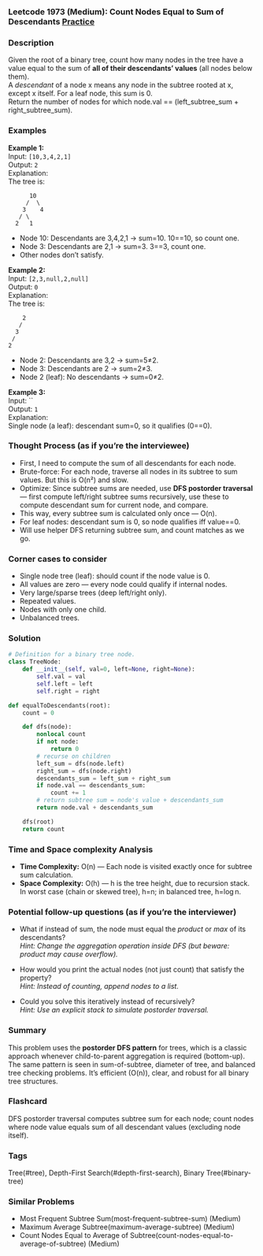 ### Leetcode 1973 (Medium): Count Nodes Equal to Sum of Descendants [Practice](https://leetcode.com/problems/count-nodes-equal-to-sum-of-descendants)

### Description  
Given the root of a binary tree, count how many nodes in the tree have a value equal to the sum of **all of their descendants’ values** (all nodes below them).  
A *descendant* of a node x means any node in the subtree rooted at x, except x itself. For a leaf node, this sum is 0.  
Return the number of nodes for which node.val == (left_subtree_sum + right_subtree_sum).

### Examples  

**Example 1:**  
Input: `[10,3,4,2,1]`  
Output: `2`  
Explanation:  
The tree is:  
```
      10
     /  \
    3    4
   / \
  2   1
```
- Node 10: Descendants are 3,4,2,1 → sum=10. 10==10, so count one.
- Node 3: Descendants are 2,1 → sum=3. 3==3, count one.
- Other nodes don’t satisfy.

**Example 2:**  
Input: `[2,3,null,2,null]`  
Output: `0`  
Explanation:  
The tree is:  
```
    2
   /
  3
 /
2
```
- Node 2: Descendants are 3,2 → sum=5≠2.
- Node 3: Descendants are 2 → sum=2≠3.
- Node 2 (leaf): No descendants → sum=0≠2.

**Example 3:**  
Input: ``  
Output: `1`  
Explanation:  
Single node (a leaf): descendant sum=0, so it qualifies (0==0).

### Thought Process (as if you’re the interviewee)  
- First, I need to compute the sum of all descendants for each node.
- Brute-force: For each node, traverse all nodes in its subtree to sum values. But this is O(n²) and slow.
- Optimize: Since subtree sums are needed, use **DFS postorder traversal** — first compute left/right subtree sums recursively, use these to compute descendant sum for current node, and compare.
- This way, every subtree sum is calculated only once — O(n).
- For leaf nodes: descendant sum is 0, so node qualifies iff value==0.
- Will use helper DFS returning subtree sum, and count matches as we go.

### Corner cases to consider  
- Single node tree (leaf): should count if the node value is 0.
- All values are zero — every node could qualify if internal nodes.
- Very large/sparse trees (deep left/right only).
- Repeated values.
- Nodes with only one child.
- Unbalanced trees.

### Solution

```python
# Definition for a binary tree node.
class TreeNode:
    def __init__(self, val=0, left=None, right=None):
        self.val = val
        self.left = left
        self.right = right

def equalToDescendants(root):
    count = 0

    def dfs(node):
        nonlocal count
        if not node:
            return 0
        # recurse on children
        left_sum = dfs(node.left)
        right_sum = dfs(node.right)
        descendants_sum = left_sum + right_sum
        if node.val == descendants_sum:
            count += 1
        # return subtree sum = node's value + descendants_sum
        return node.val + descendants_sum

    dfs(root)
    return count
```

### Time and Space complexity Analysis  

- **Time Complexity:** O(n) — Each node is visited exactly once for subtree sum calculation.
- **Space Complexity:** O(h) — h is the tree height, due to recursion stack. In worst case (chain or skewed tree), h=n; in balanced tree, h=log n.

### Potential follow-up questions (as if you’re the interviewer)  

- What if instead of sum, the node must equal the *product* or *max* of its descendants?  
  *Hint: Change the aggregation operation inside DFS (but beware: product may cause overflow).*

- How would you print the actual nodes (not just count) that satisfy the property?  
  *Hint: Instead of counting, append nodes to a list.*

- Could you solve this iteratively instead of recursively?  
  *Hint: Use an explicit stack to simulate postorder traversal.*

### Summary
This problem uses the **postorder DFS pattern** for trees, which is a classic approach whenever child-to-parent aggregation is required (bottom-up). The same pattern is seen in sum-of-subtree, diameter of tree, and balanced tree checking problems. It’s efficient (O(n)), clear, and robust for all binary tree structures.


### Flashcard
DFS postorder traversal computes subtree sum for each node; count nodes where node value equals sum of all descendant values (excluding node itself).

### Tags
Tree(#tree), Depth-First Search(#depth-first-search), Binary Tree(#binary-tree)

### Similar Problems
- Most Frequent Subtree Sum(most-frequent-subtree-sum) (Medium)
- Maximum Average Subtree(maximum-average-subtree) (Medium)
- Count Nodes Equal to Average of Subtree(count-nodes-equal-to-average-of-subtree) (Medium)